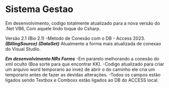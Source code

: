 # Sistema Gestao
Em desenvolvimento, codigo totalmente atualizado para a nova versão do .Net VB6, Com aquele lindo toque do Csharp.

Versão 2.1 (Bio 2.1)
-Metodo de Conexão com o DB - Access 2023.
***(BillingSource)***
***(DataSet)***
Atualmente a forma mais atualizada de conexao do Visual Studio.

***Em desenvolvimento NRs Forms***
-Em pararelo melhorando a conexão do xml oculto (Boa sorte para que encontrar KK).
-Codigo atualizado para criar um arquivo word temporario ao invez de abrir o do caminho ele cria um temporario antes de fazer as devidas alterações.
-Todos os campos estão ligados sendo Textbox e Comboxx estão ligados ao DB do ACCESS local.



